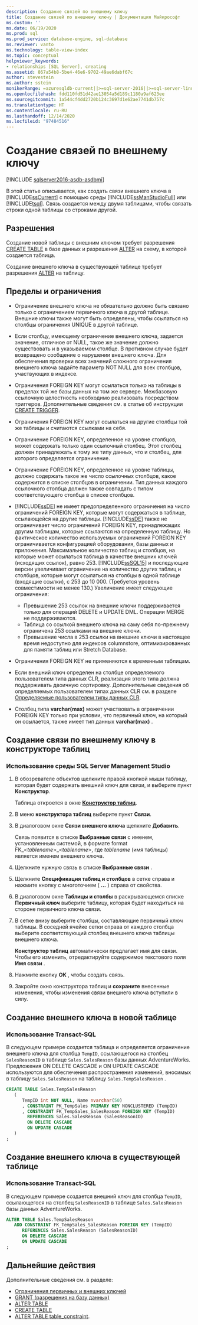 ```yaml
---
description: Создание связей по внешнему ключу
title: Создание связей по внешнему ключу | Документация Майкрософт
ms.custom: ''
ms.date: 06/19/2020
ms.prod: sql
ms.prod_service: database-engine, sql-database
ms.reviewer: vanto
ms.technology: table-view-index
ms.topic: conceptual
helpviewer_keywords:
- relationships [SQL Server], creating
ms.assetid: 867a54b8-5be4-46e6-9702-49ae6dabf67c
author: stevestein
ms.author: sstein
monikerRange: =azuresqldb-current||>=sql-server-2016||>=sql-server-linux-2017||=azuresqldb-mi-current
ms.openlocfilehash: fdd110fd51d42ae13054a5d189c1180a9af623ee
ms.sourcegitcommit: 1a544cf4dd2720b124c3697d1e62ae7741db757c
ms.translationtype: HT
ms.contentlocale: ru-RU
ms.lasthandoff: 12/14/2020
ms.locfileid: "97484516"
---
```

# <a name="create-foreign-key-relationships"></a>Создание связей по внешнему ключу


[!INCLUDE [sqlserver2016-asdb-asdbmi](../../includes/applies-to-version/sqlserver2016-asdb-asdbmi.md)]

В этой статье описывается, как создать связи внешнего ключа в [!INCLUDE[ssCurrent](../../includes/sscurrent-md.md)] с помощью среды [!INCLUDE[ssManStudioFull](../../includes/ssmanstudiofull-md.md)] или [!INCLUDE[tsql](../../includes/tsql-md.md)]. Связь создается между двумя таблицами, чтобы связать строки одной таблицы со строками другой.

## <a name="permissions"></a>Разрешения

Создание новой таблицы с внешним ключом требует разрешения [CREATE TABLE](../../t-sql/statements/create-table-transact-sql.md) в базе данных и разрешения [ALTER](../../t-sql/statements/alter-schema-transact-sql.md) на схему, в которой создается таблица.

Создание внешнего ключа в существующей таблице требует разрешения [ALTER](../../t-sql/statements/alter-table-transact-sql.md) на таблицу.

## <a name="limits-and-restrictions"></a><a name="BeforeYouBegin"></a> Пределы и ограничения

- Ограничение внешнего ключа не обязательно должно быть связано только с ограничением первичного ключа в другой таблице. Внешние ключи также могут быть определены, чтобы ссылаться на столбцы ограничения UNIQUE в другой таблице.
- Если столбцу, имеющему ограничение внешнего ключа, задается значение, отличное от NULL, такое же значение должно существовать и в указываемом столбце. В противном случае будет возвращено сообщение о нарушении внешнего ключа. Для обеспечения проверки всех значений сложного ограничения внешнего ключа задайте параметр NOT NULL для всех столбцов, участвующих в индексе.
- Ограничения FOREIGN KEY могут ссылаться только на таблицы в пределах той же базы данных на том же сервере. Межбазовую ссылочную целостность необходимо реализовать посредством триггеров. Дополнительные сведения см. в статье об инструкции [CREATE TRIGGER](../../t-sql/statements/create-trigger-transact-sql.md).
- Ограничения FOREIGN KEY могут ссылаться на другие столбцы той же таблицы и считаются ссылками на себя.
- Ограничение FOREIGN KEY, определенное на уровне столбцов, может содержать только один ссылочный столбец. Этот столбец должен принадлежать к тому же типу данных, что и столбец, для которого определяется ограничение.
- Ограничение FOREIGN KEY, определенное на уровне таблицы, должно содержать такое же число ссылочных столбцов, какое содержится в списке столбцов в ограничении. Тип данных каждого ссылочного столбца должен также совпадать с типом соответствующего столбца в списке столбцов.
- [!INCLUDE[ssDE](../../includes/ssde-md.md)] не имеет предопределенного ограничения на число ограничений FOREIGN KEY, которые могут содержаться в таблице, ссылающейся на другие таблицы. [!INCLUDE[ssDE](../../includes/ssde-md.md)] также не ограничивает число ограничений FOREIGN KEY, принадлежащих другим таблицам, которые ссылаются на определенную таблицу. Но фактическое количество используемых ограничений FOREIGN KEY ограничивается конфигурацией оборудования, базы данных и приложения. Максимальное количество таблиц и столбцов, на которые может ссылаться таблица в качестве внешних ключей (исходящих ссылок), равно 253. [!INCLUDE[ssSQL15](../../includes/sssql15-md.md)] и последующие версии увеличивает ограничение на количество других таблиц и столбцов, которые могут ссылаться на столбцы в одной таблице (входящие ссылки), с 253 до 10 000. (Требуется уровень совместимости не менее 130.) Увеличение имеет следующие ограничения:

  - Превышение 253 ссылок на внешние ключи поддерживается только для операций DELETE и UPDATE DML. Операции MERGE не поддерживаются.
  - Таблица со ссылкой внешнего ключа на саму себя по-прежнему ограничена 253 ссылками на внешние ключи.
  - Превышение числа в 253 ссылки на внешние ключи в настоящее время недоступно для индексов columnstore, оптимизированных для памяти таблиц или Stretch Database.

- Ограничения FOREIGN KEY не применяются к временным таблицам.
- Если внешний ключ определен на столбце определяемого пользователем типа данных CLR, реализация этого типа должна поддерживать двоичную сортировку. Дополнительные сведения об определяемых пользователем типах данных CLR см. в разделе [Определяемые пользователем типы данных CLR](../../relational-databases/clr-integration-database-objects-user-defined-types/clr-user-defined-types.md).
- Столбец типа **varchar(max)** может участвовать в ограничении FOREIGN KEY только при условии, что первичный ключ, на который он ссылается, также имеет тип данных **varchar(max)** .

## <a name="create-a-foreign-key-relationship-in-table-designer"></a>Создание связи по внешнему ключу в конструкторе таблиц

### <a name="using-sql-server-management-studio"></a>Использование среды SQL Server Management Studio

1. В обозревателе объектов щелкните правой кнопкой мыши таблицу, которая будет содержать внешний ключ для связи, и выберите пункт **Конструктор**.

   Таблица откроется в окне [**Конструктор таблиц**](../../ssms/visual-db-tools/design-tables-visual-database-tools.md).
2. В меню **конструктора таблиц** выберите пункт **Связи**.
3. В диалоговом окне **Связи внешнего ключа** щелкните **Добавить**.

   Связь появится в списке **Выбранные связи** с именем, установленным системой, в формате format FK_\<*tablename*>_\<*tablename*>, где *tablename* (имя таблицы) является именем внешнего ключа.
4. Щелкните нужную связь в списке **Выбранные связи** .
5. Щелкните **Спецификация таблиц и столбцов** в сетке справа и нажмите кнопку с многоточием ( **...** ) справа от свойства.
6. В диалоговом окне **Таблицы и столбы** в раскрывающемся списке **Первичный ключ** выберите таблицу, которая будет находиться на стороне первичного ключа связи.
7. В сетке внизу выберите столбцы, составляющие первичный ключ таблицы. В соседней ячейке сетки справа от каждого столбца выберите соответствующий столбец внешнего ключа таблицы внешнего ключа.

   **Конструктор таблиц** автоматически предлагает имя для связи. Чтобы его изменить, отредактируйте содержимое текстового поля **Имя связи** .
8. Нажмите кнопку **OК** , чтобы создать связь.
9. Закройте окно конструктора таблиц и **сохраните** внесенные изменения, чтобы изменения связи внешнего ключа вступили в силу.

## <a name="create-a-foreign-key-in-a-new-table"></a>Создание внешнего ключа в новой таблице

### <a name="using-transact-sql"></a>Использование Transact-SQL

В следующем примере создается таблица и определяется ограничение внешнего ключа для столбца `TempID`, ссылающегося на столбец `SalesReasonID` в таблице `Sales.SalesReason` базы данных AdventureWorks. Предложения ON DELETE CASCADE и ON UPDATE CASCADE используются для обеспечения распространения изменений, вносимых в таблицу `Sales.SalesReason` на таблицу `Sales.TempSalesReason` .    

```sql
CREATE TABLE Sales.TempSalesReason 
   (
      TempID int NOT NULL, Name nvarchar(50)
      , CONSTRAINT PK_TempSales PRIMARY KEY NONCLUSTERED (TempID)
      , CONSTRAINT FK_TempSales_SalesReason FOREIGN KEY (TempID)
        REFERENCES Sales.SalesReason (SalesReasonID)
        ON DELETE CASCADE
        ON UPDATE CASCADE
   )
;
```

## <a name="create-a-foreign-key-in-an-existing-table"></a>Создание внешнего ключа в существующей таблице

### <a name="using-transact-sql"></a>Использование Transact-SQL
В следующем примере создается внешний ключ для столбца `TempID`, ссылающегося на столбец `SalesReasonID` в таблице `Sales.SalesReason` базы данных AdventureWorks.

```sql
ALTER TABLE Sales.TempSalesReason
   ADD CONSTRAINT FK_TempSales_SalesReason FOREIGN KEY (TempID)
      REFERENCES Sales.SalesReason (SalesReasonID)
      ON DELETE CASCADE
      ON UPDATE CASCADE
;
```

## <a name="next-steps"></a>Дальнейшие действия

Дополнительные сведения см. в разделе:

- [Ограничения первичных и внешних ключей](primary-and-foreign-key-constraints.md)
- [GRANT (разрешения на базу данных)](../../t-sql/statements/grant-database-permissions-transact-sql.md)
- [ALTER TABLE](../../t-sql/statements/alter-table-transact-sql.md)
- [CREATE TABLE](../../t-sql/statements/create-table-transact-sql.md)
- [ALTER TABLE table_constraint](../../t-sql/statements/alter-table-table-constraint-transact-sql.md).
